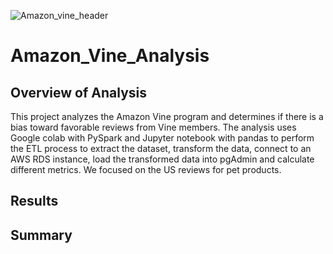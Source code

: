 ![Amazon_vine_header](/Resources/Statistics_R.png)
# Amazon_Vine_Analysis

## Overview of Analysis
This project analyzes the Amazon Vine program and determines if there is a bias toward favorable reviews from Vine members.
The analysis uses Google colab with PySpark and Jupyter notebook with pandas to perform the ETL process to extract the dataset, transform the data, connect to an AWS RDS instance, load the transformed data into pgAdmin and calculate different metrics.
We focused on the US reviews for pet products.

## Results

## Summary

